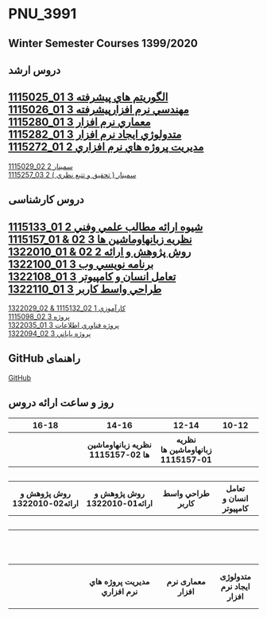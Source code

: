 # PNU_3991
## Winter Semester Courses 1399/2020

## دروس ارشد
[1115025_01	الگوريتم هاي پيشرفته	3](https://github.com/AliRazavi-edu/PNU_3991/tree/master/_MSc/AdvancedAlgorithms)
<br>
[1115026_01	مهندسي نرم افزارپيشرفته	3](https://github.com/AliRazavi-edu/PNU_3991/tree/master/_MSc/AdvancedSoftwareEngineering)
<br>
[1115280_01	معماري نرم افزار	3](https://github.com/AliRazavi-edu/PNU_3991/tree/master/_MSc/SoftwareArchitecture)
<br>
[1115282_01	متدولوژي ايجاد نرم افزار	3](https://github.com/AliRazavi-edu/PNU_3991/tree/master/_MSc/SoftwareDevelopmentMethodologies)
<br>
[1115272_01	مديريت پروژه هاي نرم افزاري	2](https://github.com/AliRazavi-edu/PNU_3991/tree/master/_MSc/SoftwareProjectManagement)
<br>
---
[1115029_02	سمينار	2](https://github.com/AliRazavi-edu/PNU_3991/tree/master/_MSc/MscSeminar-1)
<br>
[1115257_03	سمينار ( تحقيق و تتبع نظري )	2](https://github.com/AliRazavi-edu/PNU_3991/tree/master/_MSc/MscSeminar-2)
<br>

## دروس کارشناسی
[1115133_01	شيوه ارائه مطالب علمي وفني	2](https://github.com/AliRazavi-edu/PNU_3991/tree/master/_BSc/ResearchAndPresentationMethods)
<br>
[1115157_01 & 02	نظريه زبانهاوماشين ها	3](https://github.com/AliRazavi-edu/PNU_3991/tree/master/_BSc/Theory-of-Languages-and-Machines)
<br>
[1322010_01 & 02	روش پژوهش و ارائه	2](https://github.com/AliRazavi-edu/PNU_3991/tree/master/_BSc/ResearchAndPresentationMethods)
<br>
[1322100_01	برنامه نويسي وب	3](https://github.com/AliRazavi-edu/PNU_3991/tree/master/_BSc/WebProgramming)
<br>
[1322108_01	تعامل انسان و كامپيوتر	3](https://github.com/AliRazavi-edu/PNU_3991/tree/master/_BSc/HumanComputerInteraction)
<br>
[1322110_01	طراحي واسط كاربر	3](https://github.com/AliRazavi-edu/PNU_3991/tree/master/_BSc/UserInterfaceDesgin)
<br>
---
[1322029_02 & 1115132_02	كارآموزي	1](https://github.com/AliRazavi-edu/PNU_3991/tree/master/_BSc/Internship)
<br>
[1115098_02	پروژه	3](https://github.com/AliRazavi-edu/PNU_3991/tree/master/_BSc/BscFinalProject)
<br>
[1322035_01	پروژه فناوري اطلاعات	3](https://github.com/AliRazavi-edu/PNU_3991/tree/master/_BSc/BscFinalProject)
<br>
[1322094_02	پروژه پاياني	3](https://github.com/AliRazavi-edu/PNU_3991/tree/master/_BSc/BscFinalProject)
<br>


##  GitHub راهنمای 
[GitHub](https://github.com/AliRazavi-edu/PNU_3991/tree/master/GitHub)
## روز و ساعت ارائه دروس

<table style="width:100%">
  <tr>
    <th >16-18</th>
    <th >14-16</th>
    <th >12-14</th>
    <th>10-12</th>
    <th>8-10</th>
    <th>روز</th>
  </tr>
  <tr>
    <th ></th>
    <th >نظريه زبانهاوماشين ها 02-1115157</th>
    <th >نظريه زبانهاوماشين ها 
         01-1115157
    </th>
    <th></th>
    <th></th>
    <th>شنبه</th>
  </tr>
   <tr>
    <th ></th>
    <th ></th>
    <th></th>
    <th></th>
    <th ></th>
    <th>یک شنبه</th>
  </tr>
   <tr>
    <th >روش پژوهش و ارائه02-1322010 </th>
    <th >روش پژوهش و ارائه01-1322010</th>
    <th>طراحي واسط كاربر</th>
    <th>تعامل انسان و كامپيوتر</th>
    <th ></th>   
    <th>دوشنبه</th>
  </tr>
   <tr>
    <th ></th>
    <th ></th>
    <th></th>
    <th></th>
    <th ></th>
    <th>سه شنبه</th>
  </tr>
   <tr>
    <th ></th>
    <th ></th>
    <th></th>
    <th></th>
    <th >الگوريتم هاي پيشرفته</th>
    <th>چهارشنبه</th>
  </tr>
   <tr>
    <th ></th>
    <th >مديريت پروژه هاي نرم افزاري</th>
    <th >معماری نرم افزار</th>
    <th>متدولوژی ایجاد نرم افزار</th>
    <th>مهندسی نرم افزار پیشرفته</th>
    <th>پنج شنبه</th>
  </tr>
</table>

